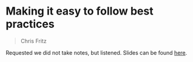 # Making it easy to follow best practices
> Chris Fritz

Requested we did not take notes, but listened. Slides can be found [here](slides.com/chrisvfritz/easy-best-practices-2019-10).